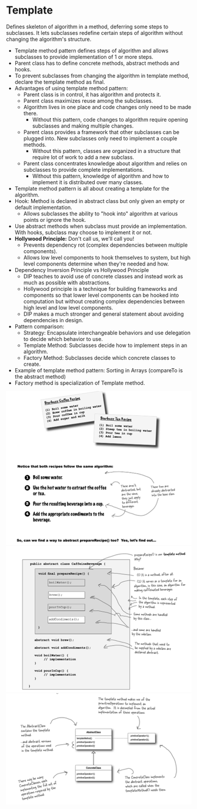 # Template

Defines skeleton of algorithm in a method, deferring some steps to subclasses.
It lets subclasses redefine certain steps of algorithm without changing the algorithm's structure.

- Template method pattern defines steps of algorithm and allows subclasses to provide implementation of 1 or more steps.
- Parent class has to define concrete methods, abstract methods and hooks.
- To prevent subclasses from changing the algorithm in template method, declare the template method as final.
- Advantages of using template method pattern:
  - Parent class is in control, it has algorithm and protects it.
  - Parent class maximizes reuse among the subclasses.
  - Algorithm lives in one place and code changes only need to be made there.
    - Without this pattern, code changes to algorithm require opening subclasses and making multiple changes.
  - Parent class provides a framework that other subclasses can be plugged into. New subclasses only need to implement a couple methods.
    - Without this pattern, classes are organized in a structure that require lot of work to add a new subclass.
  - Parent class concentrates knowledge about algorithm and relies on subclasses to provide complete implementations.
    - Without this pattern, knowledge of algorithm and how to implement it is distributed over many classes.
- Template method pattern is all about creating a template for the algorithm.
- Hook: Method is declared in abstract class but only given an empty or default implementation.
  - Allows subclasses the ability to "hook into" algorithm at various points or ignore the hook.
- Use abstract methods when subclass must provide an implementation. With hooks, subclass may choose to implement it or not.
- **Hollywood Principle:** Don't call us, we'll call you!
  - Prevents dependency rot (complex dependencies between multiple components).
  - Allows low level components to hook themselves to system, but high level components determine when they're needed and how.
- Dependency Inversion Principle vs Hollywood Principle
  - DIP teaches to avoid use of concrete classes and instead work as much as possible with abstractions.
  - Hollywood principle is a technique for building frameworks and components so that lower level components can be hooked into computation but without creating complex dependencies between high level and low level components.
  - DIP makes a much stronger and general statement about avoiding dependencies in design.
- Pattern comparison:
  - Strategy: Encapsulate interchangeable behaviors and use delegation to decide which behavior to use.
  - Template Method: Subclasses decide how to implement steps in an algorithm.
  - Factory Method: Subclasses decide which concrete classes to create.
- Example of template method pattern: Sorting in Arrays (compareTo is the abstract method)
- Factory method is specialization of Template method.

!["TEMPLATE I"](template_pt1.png "template 1")
!["TEMPLATE II"](template_pt2.png " template 2")
!["TEMPLATE III"](template_pt3.png "template 3")
